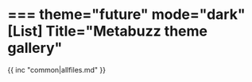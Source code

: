 ===
theme="future"
mode="dark"
[List]
Title="Metabuzz theme gallery"
===

{{ inc "common|allfiles.md" }}


